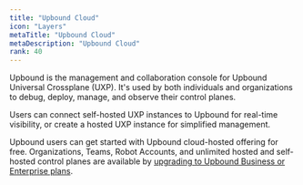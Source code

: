 ```yaml
---
title: "Upbound Cloud"
icon: "Layers"
metaTitle: "Upbound Cloud"
metaDescription: "Upbound Cloud"
rank: 40
---
```


Upbound is the management and collaboration console for Upbound Universal
Crossplane (UXP). It's used by both individuals and organizations to debug,
deploy, manage, and observe their control planes.

Users can connect self-hosted UXP instances to Upbound for real-time visibility,
or create a hosted UXP instance for simplified management.

Upbound users can get started with Upbound cloud-hosted offering for free.
Organizations, Teams, Robot Accounts, and unlimited hosted and self-hosted
control planes are available by [upgrading to Upbound Business or Enterprise
plans].

<!-- Links -->
[upgrading to Upbound Business or Enterprise plans]: https://upbound.io/pricing
